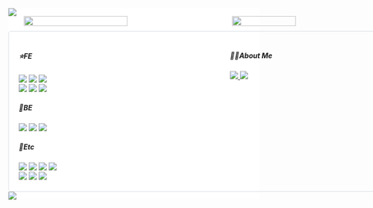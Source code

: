 <div style="background:white;">
    <img src="https://capsule-render.vercel.app/api?type=waving&color=0:81F7F3,100:2E9AFE&height=120&section=header"/>
  <!--Status start-->
    <div id="Status-div" 
        style="display: flex; justify-content: center; align-items: center; width:800px; margin: 0 auto 10px auto; ">
      <img  
        style="width: 51%; margin-right:10px;" 
        src="https://github-readme-stats.vercel.app/api?username=devKmee&show_icons=true&theme=react&include_all_commits=true&count_private=true&hide=,stars" />
      <img 
        style="width: 40%;" 
        src="https://github-readme-stats.vercel.app/api/top-langs/?username=devKmee&layout=compact&langs_count=3&hide=html,css&theme=react"/>
    </div>
  <!--Status end-->
  <!--Profile start-->
    <div id="Profile-div" 
        style="display: flex; justify-content: center;
        width:700px; margin: 0 auto; padding:20px;
        border: 1px solid #d8dee4; border-radius:5px;">
      <div style="width: 60%; margin-right:10px;" >
        <h5>⭐FE</h5>
        <div>
          <img src="https://img.shields.io/badge/Vue.js-4FC08D?style=flat-square&logo=Vue.js&logoColor=white">
          <img src="https://img.shields.io/badge/React-61DAFB?style=flat-square&logo=React&logoColor=white">
          <img src="https://img.shields.io/badge/JavaScript-F7DF1E?style=flat-square&logo=JavaScript&logoColor=white">
        </div>
        <div>
          <img src="https://img.shields.io/badge/Ant Design-0085CA?style=flat-square&logo=Ant Design&logoColor=white">
          <img src="https://img.shields.io/badge/styledcomponents-DB7093?style=flat-square&logo=styledcomponents&logoColor=white">
          <img src="https://img.shields.io/badge/Tailwind CSS-06B6D4?style=flat-square&logo=Tailwind CSS&logoColor=white">
        </div>
        <h5>🌱BE</h5>
        <div>
           <img src="https://img.shields.io/badge/Spring Boot-6DB33F?style=flat&logo=Spring Boot&logoColor=white">
          <img src="https://img.shields.io/badge/Java-7952B3?style=flat-square&logo=CoffeeScript&logoColor=white">
          <img src="https://img.shields.io/badge/Oracle-F80000?style=flat&logo=Oracle&logoColor=white">
        </div>
        <h5>🙏Etc</h5>
          <div>
            <img src="https://img.shields.io/badge/Github-181717?style=flat&logo=Github&logoColor=white">
            <img src="https://img.shields.io/badge/SVN-4E9BCD?style=flat&logo=subversion&logoColor=white">
            <img src="https://img.shields.io/badge/Slack-4A154B?style=flat&logo=Slack&logoColor=white">
            <img src="https://img.shields.io/badge/Notion-000000?style=flat&logo=Notion&logoColor=white">
          </div>
          <div>
            <img src="https://img.shields.io/badge/vsCode-2088FF?style=flat&logo=visualstudiocode&logoColor=white">
            <img src="https://img.shields.io/badge/inteliJ-000000?style=flat&logo=intellijidea&logoColor=white">
            <img src="https://img.shields.io/badge/eclipse-7952B3?style=flat&logo=eclipseide&logoColor=white">
          </div>
      </div>
      <div style="width: 40%;">
        <h5>🧑‍💻About Me</h5>
        <div>
          <a href="https://paran-coding.tistory.com/">
          <img src="https://img.shields.io/badge/Tech Blog-FF7328?style=Flat-square&logo=Tistory&logoColor=white"/>
          </a>
          <a href="https://github.com/devkmee/">
            <img src="https://hits.seeyoufarm.com/api/count/incr/badge.svg?url=https%3A%2F%2Fgithub.com%2FdevKmee%2F&count_bg=%23000000&title_bg=%23000000&icon=github.svg&icon_color=%23FFFFFF&title=GitHub&edge_flat=false"/>
          </a>
        </div>
      </div>
  </div>
  <!--Profile end-->
    <img src="https://capsule-render.vercel.app/api?type=waving&color=0:81F7F3,100:2E9AFE&height=120&section=footer"/>
</div>
